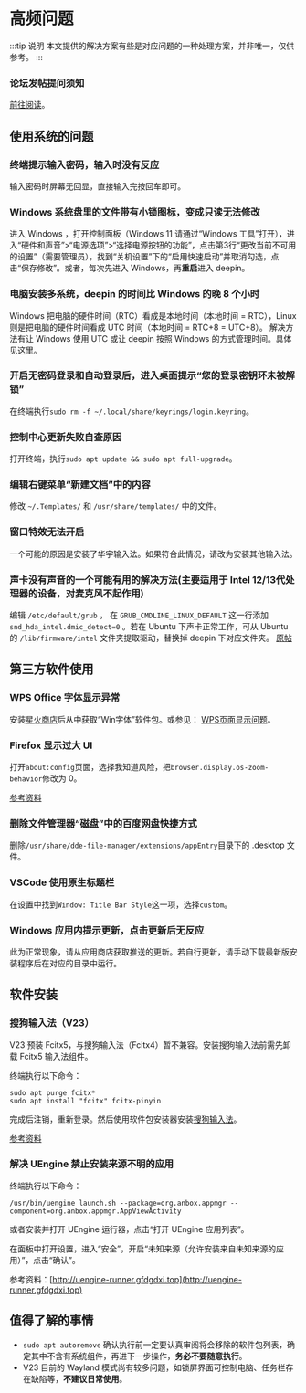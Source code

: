 # 高频问题
:::tip 说明
本文提供的解决方案有些是对应问题的一种处理方案，并非唯一，仅供参考。
:::
### 论坛发帖提问须知

[前往阅读](/deepin-solutions/论坛发帖提问须知)。

## 使用系统的问题
### 终端提示输入密码，输入时没有反应

输入密码时屏幕无回显，直接输入完按回车即可。
### Windows 系统盘里的文件带有小锁图标，变成只读无法修改

进入 Windows ，打开控制面板（Windows 11 请通过“Windows 工具”打开），进入“硬件和声音”>“电源选项”>“选择电源按钮的功能”，点击第3行“更改当前不可用的设置”（需要管理员），找到“关机设置”下的“启用快速启动”并取消勾选，点击“保存修改”。或者，每次先进入 Windows，再**重启**进入 deepin。
### 电脑安装多系统，deepin 的时间比 Windows 的晚 8 个小时

Windows 把电脑的硬件时间（RTC）看成是本地时间（本地时间 = RTC），Linux 则是把电脑的硬件时间看成 UTC 时间（本地时间 = RTC+8 = UTC+8）。
解决方法有让 Windows 使用 UTC 或让 deepin 按照 Windows 的方式管理时间。具体见[这里](/deepin-solutions/collect.html#linux-%E5%92%8C-windows-%E6%97%B6%E9%97%B4%E4%B8%8D%E5%90%8C%E6%AD%A5)。
### 开启无密码登录和自动登录后，进入桌面提示“您的登录密钥环未被解锁”

在终端执行`sudo rm -f ~/.local/share/keyrings/login.keyring`。
### 控制中心更新失败自查原因

打开终端，执行`sudo apt update && sudo apt full-upgrade`。
### 编辑右键菜单“新建文档”中的内容

修改 `~/.Templates/` 和 `/usr/share/templates/` 中的文件。
### 窗口特效无法开启

一个可能的原因是安装了华宇输入法。如果符合此情况，请改为安装其他输入法。
### 声卡没有声音的一个可能有用的解决方法(主要适用于 Intel 12/13代处理器的设备，对麦克风不起作用)

编辑 `/etc/default/grub` ， 在 `GRUB_CMDLINE_LINUX_DEFAULT` 这一行添加 `snd_hda_intel.dmic_detect=0` 。若在 Ubuntu 下声卡正常工作，可从 Ubuntu 的 `/lib/firmware/intel` 文件夹提取驱动，替换掉 deepin 下对应文件夹。 [原帖](https://bbs.deepin.org/post/248032)

## 第三方软件使用
### WPS Office 字体显示异常

安装[星火商店](https://www.spark-app.store)后从中获取“Win字体”软件包。或参见： [WPS页面显示问题](https://wiki.deepin.org/zh/WPS页面显示问题)。
### Firefox 显示过大 UI

打开`about:config`页面，选择我知道风险，把`browser.display.os-zoom-behavior`修改为 0。

[参考资料](https://blog.shenmo.tech/post/%E4%BF%AE%E5%A4%8D%E7%81%AB%E7%8B%90103%E7%89%88%E6%9C%AC%E5%B7%A8%E5%A4%A7%E8%BF%87%E5%A4%A7ui%E9%97%AE%E9%A2%98/)
### 删除文件管理器“磁盘”中的百度网盘快捷方式

删除`/usr/share/dde-file-manager/extensions/appEntry`目录下的 .desktop 文件。
### VSCode 使用原生标题栏

在设置中找到`Window: Title Bar Style`这一项，选择`custom`。
### Windows 应用内提示更新，点击更新后无反应

此为正常现象，请从应用商店获取推送的更新。若自行更新，请手动下载最新版安装程序后在对应的目录中运行。

## 软件安装
### 搜狗输入法（V23）

V23 预装 Fcitx5，与搜狗输入法（Fcitx4）暂不兼容。安装搜狗输入法前需先卸载 Fcitx5 输入法组件。

终端执行以下命令：
```
sudo apt purge fcitx*
sudo apt install "fcitx" fcitx-pinyin
```
完成后注销，重新登录。然后使用软件包安装器安装[搜狗输入法](https://shurufa.sogou.com/linux)。

[参考资料](https://bbs.deepin.org/post/253733)

### 解决 UEngine 禁止安装来源不明的应用

终端执行以下命令：
```
/usr/bin/uengine launch.sh --package=org.anbox.appmgr --component=org.anbox.appmgr.AppViewActivity
```
或者安装并打开 UEngine 运行器，点击“打开 UEngine 应用列表”。

在面板中打开设置，进入“安全”，开启“未知来源（允许安装来自未知来源的应用）”，点击“确认”。

参考资料：[http://uengine-runner.gfdgdxi.top](http://uengine-runner.gfdgdxi.top)

## 值得了解的事情
- `sudo apt autoremove` 确认执行前一定要认真审阅将会移除的软件包列表，确定其中不含有系统组件，再进下一步操作，**务必不要随意执行**。
- V23 目前的 Wayland 模式尚有较多问题，如锁屏界面可控制电脑、任务栏存在缺陷等，**不建议日常使用**。